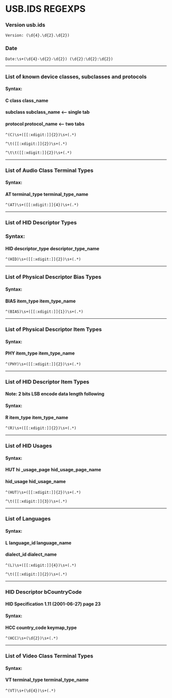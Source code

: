 # USB.IDS REGEXPS

### Version usb.ids
```Version: (\d{4}.\d{2}.\d{2})```

### Date
```Date:\s+(\d{4}-\d{2}-\d{2}) (\d{2}:\d{2}:\d{2})```

---
### List of known device classes, subclasses and protocols
#### Syntax:
#### C class class_name
####	subclass  subclass_name			<-- single tab
####		protocol  protocol_name		<-- two tabs

```^(C)\s+([[:xdigit:]]{2})\s+(.*)```

```^\t([[:xdigit:]]{2})\s+(.*)```

```^\t\t([[:xdigit:]]{2})\s+(.*)```

---
### List of Audio Class Terminal Types
#### Syntax:
#### AT terminal_type  terminal_type_name
```^(AT)\s+([[:xdigit:]]{4})\s+(.*)```

---
### List of HID Descriptor Types

### Syntax:
#### HID descriptor_type  descriptor_type_name
```^(HID)\s+([[:xdigit:]]{2})\s+(.*)```

---
### List of Physical Descriptor Bias Types

#### Syntax:
#### BIAS item_type  item_type_name
```^(BIAS)\s+([[:xdigit:]]{1})\s+(.*)```

___
### List of Physical Descriptor Item Types

#### Syntax:
#### PHY item_type  item_type_name
```^(PHY)\s+([[:xdigit:]]{2})\s+(.*)```

---
### List of HID Descriptor Item Types
#### Note: 2 bits LSB encode data length following
#### Syntax:
#### R item_type  item_type_name
```^(R)\s+([[:xdigit:]]{2})\s+(.*)```

---
### List of HID Usages

#### Syntax:
#### HUT hi  _usage_page  hid_usage_page_name
####	hid_usage  hid_usage_name
```^(HUT)\s+([[:xdigit:]]{2})\s+(.*)```

```^\t([[:xdigit:]]{3})\s+(.*)```

---
### List of Languages
#### Syntax:
#### L language_id  language_name
####	dialect_id  dialect_name
```^(L)\s+([[:xdigit:]]{4})\s+(.*)```

```^\t([[:xdigit:]]{2})\s+(.*)```

---
### HID Descriptor bCountryCode
#### HID Specification 1.11 (2001-06-27) page 23
#### Syntax:
#### HCC country_code keymap_type
```^(HCC)\s+(\d{2})\s+(.*)```

---
### List of Video Class Terminal Types
#### Syntax:
#### VT terminal_type  terminal_type_name
```^(VT)\s+(\d{4})\s+(.*)```